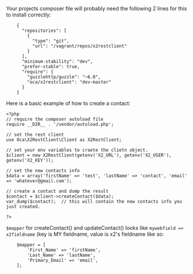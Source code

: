 Your projects composer file will probably need the following 2 lines for this to install correctly:

```
    {
      "repositories": [
        {
          "type": "git",
          "url": "/vagrant/repos/x2restclient"
        }
      ],
      "minimum-stability": "dev",
      "prefer-stable": true,
      "require": {
        "guzzlehttp/guzzle": "~6.0",
        "oca/x2restclient": "dev-master"
      }
    }
```

Here is a basic example of how to create a contact:
```
<?php
// require the composer autoload file
require __DIR__ . '/vendor/autoload.php';

// set the rest client
use Oca\X2RestClient\Client as X2RestClient;

// set your env variables to craete the clietn object.
$client = new X2RestClient(getenv('X2_URL'), getenv('X2_USER'), getenv('X2_KEY'));

// set the new contacts info
$data = array('firstName' => 'test', 'lastName' => 'contact', 'email' => 'whatever@gmail.com');

// create a contact and dump the result
$contact = $client->createContact($data);
var_dump($contact);  // this will contain the new contacts info you just created.

?>
```



`$mapper` for createContact() and updateContact() looks like `mywebfield => x2fieldname` (key is MY fieldname, value is x2's fieldname like so:

```
    $mapper = [
        'First_Name' => 'firstName',
        'Last_Name' => 'lastName',
        'Primary_Email' => 'email',
    ];
```

